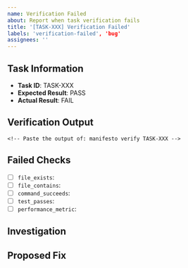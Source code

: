 ```yaml
---
name: Verification Failed
about: Report when task verification fails
title: '[TASK-XXX] Verification Failed'
labels: 'verification-failed', 'bug'
assignees: ''
---
```


## Task Information
- **Task ID**: TASK-XXX
- **Expected Result**: PASS
- **Actual Result**: FAIL

## Verification Output
```
<!-- Paste the output of: manifesto verify TASK-XXX -->
```

## Failed Checks
<!-- Which specific checks failed? -->
- [ ] `file_exists`: <!-- file path -->
- [ ] `file_contains`: <!-- pattern not found -->
- [ ] `command_succeeds`: <!-- command and error -->
- [ ] `test_passes`: <!-- test name and output -->
- [ ] `performance_metric`: <!-- metric and value -->

## Investigation
<!-- What might be causing the failure? -->

## Proposed Fix
<!-- How should this be resolved? -->
